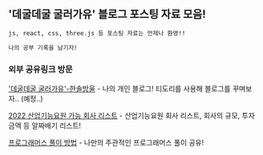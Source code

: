 ## '데굴데굴 굴러가유' 블로그 포스팅 자료 모음!

```txt
js, react, css, three.js 등 포스팅 자료는 언제나 환영!!

나의 공부 기록을 남기자!
```

### 외부 공유링크 방문
['데굴데굴 굴러가유'-한솔방울](https://hansolbangul.tistory.com/) - 나의 개인 블로그! 티도리를 사용해 블로그를 꾸며보자.. (예정..)

[2022 산업기능요원 가능 회사 리스트](https://github.com/hansolbangul/Alternative-Military-Service-List) - 산업기능요원 회사 리스트, 회사의 규모, 투자 금액 등 알짜배기 리스트!

[프로그래머스 풀이 방법](https://github.com/hansolbangul/programmers_codingtest) - 나만의 주관적인 프로그래머스 풀이 공유!


